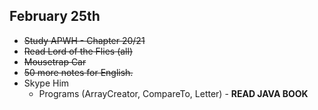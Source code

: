 ## February 25th

- ~~Study APWH - Chapter 20/21~~
-  ~~Read Lord of the Flies (all)~~
- ~~Mousetrap Car~~
- ~~50 more notes for English.~~
- Skype Him 
	- Programs (ArrayCreator, CompareTo, Letter) - **READ JAVA BOOK**
